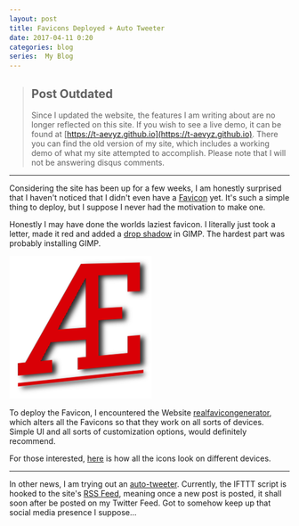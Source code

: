 ```yaml
---
layout: post
title: Favicons Deployed + Auto Tweeter
date: 2017-04-11 0:20
categories: blog
series:  My Blog
---
```



> ## Post Outdated 
>Since I updated the website, the features I am writing about are no longer reflected on this site. If you wish to see a live demo, it can be found at [https://t-aevyz.github.io](https://t-aevyz.github.io). There you can find the old version of my site, which includes a working demo of what my site attempted to accomplish. Please note that I will not be answering disqus comments.

---

Considering the site has been up for a few weeks, I am honestly surprised that I haven't noticed that I didn't even have a [Favicon](https://en.wikipedia.org/wiki/Favicon) yet. It's such a simple thing to deploy, but I suppose I never had the motivation to make one.  

Honestly I may have done the worlds laziest favicon. I literally just took a letter, made it red and added a [drop shadow](https://docs.gimp.org/en/script-fu-drop-shadow.html "Link for the Lazy") in GIMP. The hardest part was probably installing GIMP.

![Favicon](/icons/android-chrome-256x256.png)

To deploy the Favicon, I encountered the Website [realfavicongenerator](http://realfavicongenerator.net/), which alters all the Favicons so that they work on all sorts of devices. Simple UI and all sorts of customization options, would definitely recommend.

For those interested, [here](http://realfavicongenerator.net/featured_favicons/p1bdcrdhkc1c5uk7f1l9v1vgt1qgv6) is how all the icons look on different devices.

<hr>

In other news, I am trying out an [auto-tweeter](https://ifttt.com). Currently, the IFTTT script is hooked to the site's [RSS Feed](/feed.xml), meaning once a new post is posted, it shall soon after be posted on my Twitter Feed. Got to somehow keep up that social media presence I suppose...
